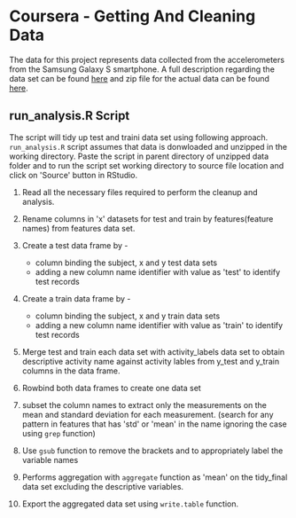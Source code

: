Coursera - Getting And Cleaning Data
======================
The data for this project represents data collected from the accelerometers from the Samsung Galaxy S smartphone. A full description regarding the data set can be found
[here](http://archive.ics.uci.edu/ml/datasets/Human+Activity+Recognition+Using+Smartphones) and zip file for the actual data can be found 
[here](https://d396qusza40orc.cloudfront.net/getdata%2Fprojectfiles%2FUCI%20HAR%20Dataset.zip).

run_analysis.R Script
------------------------------------------------------
The script will tidy up test and traini data set using following approach. `` run_analysis.R `` script assumes that data is donwloaded and unzipped in the working directory. Paste the script in parent directory of unzipped data folder and to run the script set working directory to source file location and click on 'Source' button in RStudio.

1. Read all the necessary files required to perform the cleanup and analysis.
	
2. Rename columns in 'x' datasets for test and train by features(feature names) from features data set.

3. Create a test data frame by -
	*  column binding the subject, x and y test data sets
   * adding a new column name identifier with value as 'test' to identify test records

4. Create a train data frame by -
	*  column binding the subject, x and y train data sets
   * adding a new column name identifier with value as 'train' to identify test records

5. Merge test and train each data set with activity_labels data set to obtain descriptive activity name against activity lables from y_test and y_train columns in the data frame.

6. Rowbind both data frames to create one data set

7. subset the column names to extract only the measurements on the mean and standard deviation for each measurement. (search for any pattern in features that has 'std' or 'mean' in the name ignoring the case using ``grep`` function)

8. Use ``gsub`` function to remove the brackets and to appropriately label the variable names

9. Performs aggregation with `` aggregate `` function as 'mean' on the tidy_final data set excluding the descriptive variables.

10. Export the aggregated data set using `` write.table `` function.
